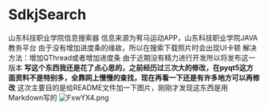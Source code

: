 # SdkjSearch
山东科技职业学院信息搜索器
信息来源为宥马运动APP，山东科技职业学院JAVA教务平台
由于没有增加进度条的缘故，所以在搜索下载照片时会出现UI卡顿
解决方法：增加QThread或者增加进度条
由于近期没有精力进行开发所以将发布这一版本
**写这个东西我还是花了点心思的，之前经历过三次大的修改，在pyqt5这方面资料不是特别多，全靠网上慢慢的查找，现在再看一下还是有许多地方可以再修改**
这次主要目的是给README文件加一下图片，刚刚才发现这东西是用Markdown写的
![FxwYX4.png](https://s2.ax1x.com/2019/01/14/FxwYX4.png)
